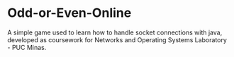 # Odd-or-Even-Online
A simple game used to learn how to handle socket connections with java, developed as coursework for Networks and Operating Systems Laboratory - PUC Minas.
